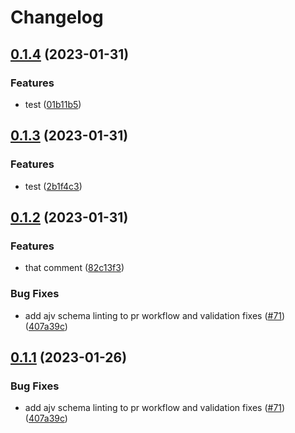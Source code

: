 # Changelog

## [0.1.4](https://github.com/james-milligan/schemas/compare/json/json-schema-v0.1.3...json/json-schema-v0.1.4) (2023-01-31)


### Features

* test ([01b11b5](https://github.com/james-milligan/schemas/commit/01b11b522919562187a4814c766088114475c9ed))

## [0.1.3](https://github.com/james-milligan/schemas/compare/json/json-schema-v0.1.2...json/json-schema-v0.1.3) (2023-01-31)


### Features

* test ([2b1f4c3](https://github.com/james-milligan/schemas/commit/2b1f4c3579d1492060a87bbfe14a5ff21f274847))

## [0.1.2](https://github.com/james-milligan/schemas/compare/json/json-schema-v0.1.1...json/json-schema-v0.1.2) (2023-01-31)


### Features

* that comment ([82c13f3](https://github.com/james-milligan/schemas/commit/82c13f3a7a341d0efc7d3bc52590e37a92e6a9ea))


### Bug Fixes

* add ajv schema linting to pr workflow and validation fixes ([#71](https://github.com/james-milligan/schemas/issues/71)) ([407a39c](https://github.com/james-milligan/schemas/commit/407a39c2049e95ae1d80c28b68aa2658d597fbc5))

## [0.1.1](https://github.com/open-feature/schemas/compare/json/json-schema-v0.1.0...json/json-schema-v0.1.1) (2023-01-26)


### Bug Fixes

* add ajv schema linting to pr workflow and validation fixes ([#71](https://github.com/open-feature/schemas/issues/71)) ([407a39c](https://github.com/open-feature/schemas/commit/407a39c2049e95ae1d80c28b68aa2658d597fbc5))
